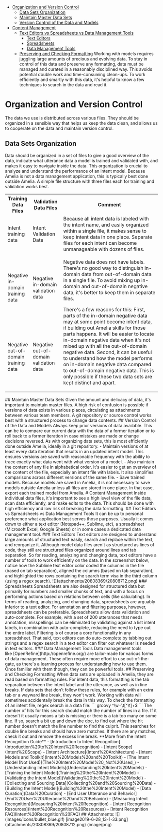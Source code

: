 -   [Organization and Version Control](#DataCuration-OrganizationandVersionControl)
    -   [Data Sets Organization](#DataCuration-DataSetsOrganization)
    -   [Maintain Master Data Sets](#DataCuration-MaintainMasterDataSets)
    -   [Version Control of the Data and Models](#DataCuration-VersionControloftheDataandModels)
-   [Content Management](#DataCuration-ContentManagement)
    -   [Text Editors vs Spreadsheets vs Data Management Tools](#DataCuration-TextEditorsvsSpreadsheetsvsDataManagementTools)
        -   [Text Editors](#DataCuration-TextEditors)
        -   [Spreadsheets](#DataCuration-Spreadsheets)
        -   [Data Management Tools](#DataCuration-DataManagementTools)
    -   [Preserving and Checking Formatting](#DataCuration-PreservingandCheckingFormatting)
Working with models requires juggling large amounts of precious and evolving data. To stay in control of this data and preserve any formatting, data must be managed and curated in a reasonably disciplined way. This avoids potential double work and time-consuming clean-ups. To work efficiently and smartly with this data, it's helpful to know a few techniques to search in the data and read it.
# Organization and Version Control
The data we use is distributed across various files. They should be organized in a sensible way that helps us keep the data clean, and allows us to cooperate on the data and maintain version control.
## Data Sets Organization
Data should be organized in a set of files to give a good overview of the data, indicate what utterance data a model is trained and validated with, and makes it easy to navigate inside the data.
This organization is crucial to analyze and understand the performance of an intent model. Because Amelia is not a data management application, this is typically best done outside Amelia. A simple file structure with three files each for training and validation works best.
<table class="relative-table wrapped confluenceTable" style="width: 100.0%;">
<colgroup>
<col style="width: 15%" />
<col style="width: 20%" />
<col style="width: 64%" />
</colgroup>
<tbody>
<tr class="header">
<th class="confluenceTh" style="width: 87.0px">Training Data Files</th>
<th class="confluenceTh" style="width: 95.0px">Validation Data Files</th>
<th class="confluenceTh" style="width: 971.0px">Comment</th>
</tr>
&#10;<tr class="odd">
<td class="confluenceTd" style="text-align: left; width: 87.0px;">Intent training data</td>
<td class="confluenceTd" style="text-align: left; width: 95.0px;">Intent Validation Data</td>
<td class="confluenceTd" style="text-align: left; width: 971.0px;">Because all intent data is labeled with the intent name, and easily organized within a single file, it makes sense to keep intent data in one place. Separate files for each intent can become unmanageable with dozens of files.</td>
</tr>
<tr class="even">
<td class="confluenceTd" style="text-align: left; width: 87.0px;">Negative in-domain training data</td>
<td class="confluenceTd" style="text-align: left; width: 95.0px;">Negative in-domain validation data</td>
<td rowspan="2" class="confluenceTd" style="width: 971.0px"><p>Negative data does not have labels. There's no good way to distinguish in-domain data from out-of-domain data in a single file. To avoid mixing up in-domain and out-of-domain negative data, it's better to keep them in separate files.</p>
<p>There's a few reasons for this: First, parts of the in-domain negative data may at some point become intent data, if building out Amelia skills for those parts happens. It will be easier to locate in-domain negative data when it's not mixed up with all the out-of-domain negative data. Second, it can be useful to understand how the model performs on in-domain negative data compared to out-of-domain negative data. This is only possible if these two data sets are kept distinct and apart.</p></td>
</tr>
<tr class="odd">
<td class="confluenceTd" style="text-align: left; width: 87.0px;">Negative out-of-domain training data</td>
<td class="confluenceTd" style="text-align: left; width: 95.0px;">Negative out-of-domain validation data</td>
</tr>
</tbody>
</table>
## Maintain Master Data Sets
Given the amount and delicacy of data, it's important to maintain master files. A high risk of confusion is possible if versions of data exists in various places, circulating as attachments between various team members. A git repository or source control works best with a structured process to change data contents.
## Version Control of the Data and Models
Always keep prior versions of data available. This can be to compare our current data with the data of a former iteration or to roll back to a former iteration in case mistakes are made or change decisions reversed. As with organizing data sets, this is most efficiently done outside Amelia, ideally in a git repository.
-   Maintain versions of at least every data iteration that results in an updated intent model. This ensures versions are saved with reasonable frequency with the ability to trace exactly what data went with what version of a model.
-   Also maintain the content of any file in alphabetical order. It's easier to get an overview of the content of the file, especially an intent file with labels. It also simplifies comparisons across different versions of the same file.
-   Save trained models. Because models are saved in Amelia, it is not necessary to save models outside Amelia unless all files are stored in one place. In that case, export each trained model from Amelia.
# Content Management
Inside individual data files, it's important to see a high level view of the file data, scan data efficiently, and make edits to the data. This should be done with high efficiency and low risk of breaking the data formatting.
## Text Editors vs Spreadsheets vs Data Management Tools
It can be up to personal preference what application best serves those purposes. Usually it comes down to either a text editor (Notepad++, Sublime, etc), a spreadsheet (Microsoft Excel, Google Sheets) or in some cases a dedicated data management tool.
### Text Editors
Text editors are designed to understand large amounts of structured text easily, search and replace within the text, and reorganize it. Although model data files aren't as structured as lines of code, they still are structured files organized around lines and tab separation.
So for reading, analyzing and changing data, text editors have a number of tools to work efficiently on the data. In the screenshot below, notice how the Sublime text editor color coded the columns in the file (based on tab separation), aligned the columns (based on tab separation), and highlighted the rows containing the search term visa in the third column (using a regex search).
![](attachments/20808369/20808712.png)
### Spreadsheets
Spreadsheets are also designed for structured data but primarily for numbers and smaller chunks of text, and with a focus on performing actions based on relations between cells (like calculating). In terms of reading, analyzing, and changing data, spreadsheets are arguably inferior to a text editor.
For annotation and filtering purposes, however, spreadsheets can be preferable. Spreadsheets allow data validation and auto-complete. For example, with a set of 200 utterances that needs annotation, misspellings can be eliminated by validating against a list intent labels, in combination with auto-complete, reducing the need to type out the entire label. Filtering is of course a core functionality in any spreadsheet.
That said, text editors can do auto-complete by tabbing out strings and a regex search in a text editor can filter out whatever is needed in text editors.
### Data Management Tools
Data management tools like [OpenRefine](http://openrefine.org/) are tailor-made for various forms of data management. These often require more effort to use out-of-the-gate, as there's a learning process for understanding how to use them. Once familiar with them though, they can be powerful tools.
## Preserving and Checking Formatting
When data sets are uploaded in Amelia, they are read based on formatting rules. For intent data, this formatting is the tab separation between the intent label and the utterance, as well as in line breaks. If data sets that don't follow these rules, for example with an extra tab or a wayward line break, they won't work. Working with data will sometimes accidentally break the data in this way. To check the formatting of an intent file, regex search in a data file:
``` groovy
^\w+\t[^\t]+$
```
The number of hits for this search should match the number of lines in a file. If it doesn't it usually means a tab is missing or there is a tab too many on some line. If so, search a bit up and down the doc, to find out where the hit number doesn't match the line number to find the culprit.
This searches for double line breaks and should have zero matches. If there are any matches, check it out and remove the excess line break.
**More from the Intent Recognition Guide**
-   [Introduction to Intent Recognition](Introduction%20to%20Intent%20Recognition)
-   [Intent Scope](Intent%20Scope)
-   [Intent Architecture](Intent%20Architecture)
-   [Intent Models and Toolkit](Intent%20Models%20and%20Toolkit)
    -   [The Intent Model (Not Used)](The%20Intent%20Model%20_Not%20Used_)
    -   [Understanding Intent Models](Understanding%20Intent%20Models)
    -   [Training the Intent Model](Training%20the%20Intent%20Model)
    -   [Validating the Intent Model](Validating%20the%20Intent%20Model)
    -   [Collecting and Sourcing Data](Collecting%20and%20Sourcing%20Data)
    -   [Building the Intent Model](Building%20the%20Intent%20Model)
    -   [Data Curation](Data%20Curation)
-   [End User Utterance and Behavior](End%20User%20Utterance%20and%20Behavior)
-   [Measuring Intent Recognition](Measuring%20Intent%20Recognition)
-   [Intent Recognition Resources](Intent%20Recognition%20Resources)
-   [Intent Recognition FAQ](Intent%20Recognition%20FAQ)
## Attachments:
![](images/icons/bullet_blue.gif) [image2019-6-28_13-1-33.png](attachments/20808369/20808712.png) (image/png)  
